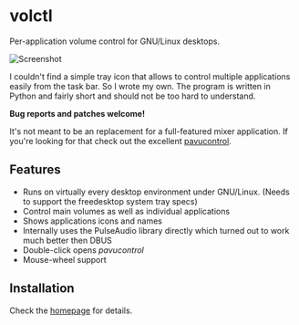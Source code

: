 # volctl

Per-application volume control for GNU/Linux desktops.

![Screenshot](https://buzz.github.io/volctl/screenshot.png)

I couldn't find a simple tray icon that allows to control multiple
applications easily from the task bar. So I wrote my own. The program
is written in Python and fairly short and should not be too hard to
understand.

**Bug reports and patches welcome!**

It's not meant to be an replacement for a full-featured mixer
application. If you're looking for that check out the excellent
[pavucontrol](http://freedesktop.org/software/pulseaudio/pavucontrol/).

## Features

* Runs on virtually every desktop environment under GNU/Linux. (Needs to support the freedesktop system tray specs)
* Control main volumes as well as individual applications
* Shows applications icons and names
* Internally uses the PulseAudio library directly which turned out to work much better then DBUS
* Double-click opens *pavucontrol*
* Mouse-wheel support

## Installation

Check the [homepage](https://buzz.github.io/volctl/) for details.
